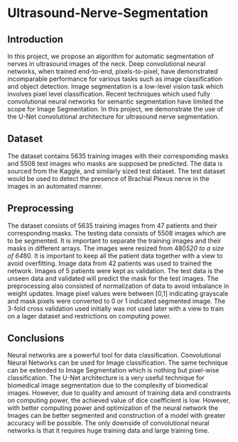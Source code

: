 # Ultrasound-Nerve-Segmentation

Introduction
---
In this project, we propose an algorithm for
automatic segmentation of nerves in ultrasound images of
the neck. Deep convolutional neural networks, when
trained end-to-end, pixels-to-pixel, have demonstrated
incomparable performance for various tasks such as image
classification and object detection. Image segmentation is a
low-level vision task which involves pixel level
classification. Recent techniques which used fully
convolutional neural networks for semantic segmentation
have limited the scope for Image Segmentation. In this
project, we demonstrate the use of the U-Net convolutional
architecture for ultrasound nerve segmentation.

Dataset
---
The dataset contains 5635 training images with their
correspomding masks and 5508 test images who masks are
supposed be predicted. The data is sourced from the Kaggle,
and similarly sized test dataset. The test dataset would be used
to detect the presence of Brachial Plexus nerve in the images
in an automated manner.

Preprocessing
---
The dataset consists of 5635 training images from 47 patients
and their corresponding masks. The testing data consists of
5508 images which are to be segmented. It is important to
separate the training images and their masks in different
arrays. The images were resized from 480*520 to a size of
64*80. It is important to keep all the patient data together with
a view to avoid overfitting. Image data from 42 patients was
used to trained the network. Images of 5 patients were kept as
validation. The test data is the unseen data and validated will
predict the mask for the test images. The preprocessing also
consisted of normalization of data to avoid imbalance in
weight updates. Image pixel values were between [0,1]
indicating grayscale and mask pixels were converted to 0 or 1
indicated segmented image. The 3-fold cross validation used
initially was not used later with a view to train on a lager
dataset and restrictions on computing power.

Conclusions
---
Neural networks are a powerful tool for data classification.
Convolutional Neural Networks can be used for Image
classification. The same technique can be extended to Image
Segmentation which is nothing but pixel-wise classification.
The U-Net architecture is a very useful technique for
biomedical image segmentation due to the complexity of
biomedical images. However, due to quality and amount of
training data and constraints on computing power, the
achieved value of dice coefficient is low. However, with better
computing power and optimization of the neural network the
Images can be better segmented and construction of a model
with greater accuracy will be possible. The only downside of
convolutional neural networks is that it requires huge training
data and large training time.
